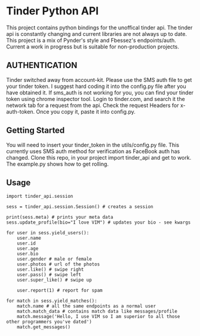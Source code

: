 # Tinder Python API

This project contains python bindings for the unoffical tinder api. The tinder api is constantly changing and current libraries are not always up to date. This project is a mix of Pynder's style and Fbessez's endpoints/auth. Current a work in progress but is suitable for non-production projects.

## AUTHENTICATION

Tinder switched away from account-kit. Please use the SMS auth file to get your tinder token. I suggest hard coding it into the config.py file after you have obtained it.
If sms_auth is not working for you, you can find your tinder token using chrome inspector tool. Login to tinder.com, and search it the network tab for a request from the api. Check the request Headers for x-auth-token. Once you copy it, paste it into config.py.

## Getting Started

You will need to insert your tinder_token in the utils/config.py file. This currently uses SMS auth method for verification as FaceBook auth has changed.
Clone this repo, in your project import tinder_api and get to work. The example.py shows how to get rolling.

## Usage

```
import tinder_api.session

sess = tinder_api.session.Session() # creates a session

print(sess.meta) # prints your meta data
sess.update_profile(bio="I love VIM") # updates your bio - see kwargs

for user in sess.yield_users():
    user.name
    user.id
    user.age
    user.bio
    user.gender # male or female
    user.photos # url of the photos
    user.like() # swipe right
    user.pass() # swipe left
    user.super_like() # swipe up

    user.report(1) # report for spam

for match in sess.yield_matches():
    match.name # all the same endpoints as a normal user
    match.match_data # contains match data like messages/profile
    match.message('Hello, I use VIM so I am superior to all those other programmers you've dated')
    match.get_messages()
```
